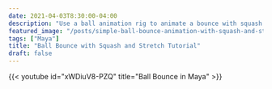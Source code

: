 ```yaml
---
date: 2021-04-03T8:30:00-04:00
description: "Use a ball animation rig to animate a bounce with squash and stretch"
featured_image: "/posts/simple-ball-bounce-animation-with-squash-and-stretch-maya-tutorial/maya-ball-bounce-animation-with-squash-and-stretch-tutorial.jpg"
tags: ["Maya"]
title: "Ball Bounce with Squash and Stretch Tutorial"
draft: false
---
```


{{< youtube id="xWDiuV8-PZQ" title="Ball Bounce in Maya" >}}
